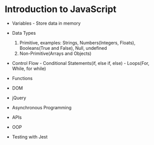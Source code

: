# Introduction to JavaScript

- Variables - Store data in memory
- Data Types 
    1. Primitive, examples: Strings, Numbers(Integers, Floats), Booleans(True and False), Null, undefined
    2. Non-Primitive(Arrays and Objects)

- Control Flow - Conditional Statements(if, else if, else)
               - Loops(For, While, for while)

- Functions

- DOM 
- jQuery

- Asynchronous Programming
- APIs
- OOP
- Testing with Jest
